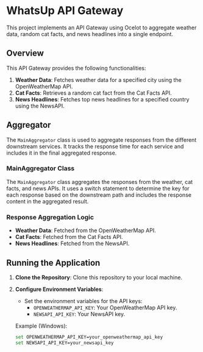 # WhatsUp API Gateway

This project implements an API Gateway using Ocelot to aggregate weather data, random cat facts, and news headlines into a single endpoint.

## Overview

This API Gateway provides the following functionalities:

1. **Weather Data**: Fetches weather data for a specified city using the OpenWeatherMap API.
2. **Cat Facts**: Retrieves a random cat fact from the Cat Facts API.
3. **News Headlines**: Fetches top news headlines for a specified country using the NewsAPI.


## Aggregator

The `MainAggregator` class is used to aggregate responses from the different downstream services. It tracks the response time for each service and includes it in the final aggregated response.

### MainAggregator Class

The `MainAggregator` class aggregates the responses from the weather, cat facts, and news APIs. It uses a switch statement to determine the key for each response based on the downstream path and includes the response content in the aggregated result.

### Response Aggregation Logic

- **Weather Data**: Fetched from the OpenWeatherMap API.
- **Cat Facts**: Fetched from the Cat Facts API.
- **News Headlines**: Fetched from the NewsAPI.


## Running the Application

1. **Clone the Repository**: Clone this repository to your local machine.
2. **Configure Environment Variables**:
   - Set the environment variables for the API keys:
      - `OPENWEATHERMAP_API_KEY`: Your OpenWeatherMap API key.
      - `NEWSAPI_API_KEY`: Your NewsAPI key.

   Example (Windows):
   ```sh
   set OPENWEATHERMAP_API_KEY=your_openweathermap_api_key
   set NEWSAPI_API_KEY=your_newsapi_key

